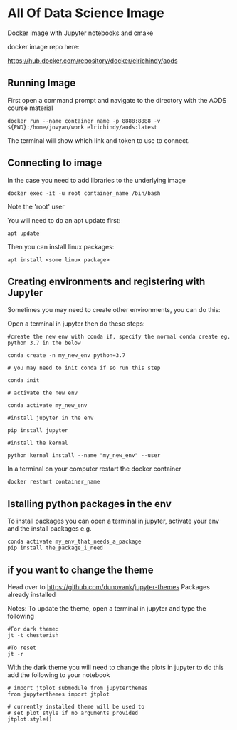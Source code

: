 # All Of Data Science Image
Docker image with Jupyter notebooks and cmake

docker image repo here:

https://hub.docker.com/repository/docker/elrichindy/aods

## Running Image
First open a command prompt and navigate to the directory with the AODS course material

```
docker run --name container_name -p 8888:8888 -v ${PWD}:/home/jovyan/work elrichindy/aods:latest
```

The terminal will show which link and token to use to connect.


## Connecting to image
In the case you need to add libraries to the underlying image
```
docker exec -it -u root container_name /bin/bash
```
Note the 'root' user

You will need to do an apt update first:

```
apt update
```

Then you can install linux packages:

```
apt install <some linux package>
```

## Creating environments and registering with Jupyter
Sometimes you may need to create other environments, you can do this:

Open a terminal in jupyter then do these steps:
```
#create the new env with conda if, specify the normal conda create eg. python 3.7 in the below

conda create -n my_new_env python=3.7

# you may need to init conda if so run this step

conda init

# activate the new env

conda activate my_new_env

#install jupyter in the env

pip install jupyter

#install the kernal

python kernal install --name "my_new_env" --user

```

In a terminal on your computer restart the docker container

```
docker restart container_name
```

## Istalling python packages in the env
To install packages you can open a terminal in jupyter, activate your env and the install packages
e.g.
```
conda activate my_env_that_needs_a_package
pip install the_package_i_need
```

## if you want to change the theme

Head over to https://github.com/dunovank/jupyter-themes
Packages already installed

Notes:
To update the theme, open a terminal in jupyter and type the following
```
#For dark theme:
jt -t chesterish

#To reset
jt -r
``` 

With the dark theme you will need to change the plots in jupyter to do this add the following to your notebook
```
# import jtplot submodule from jupyterthemes
from jupyterthemes import jtplot

# currently installed theme will be used to
# set plot style if no arguments provided
jtplot.style()
``` 